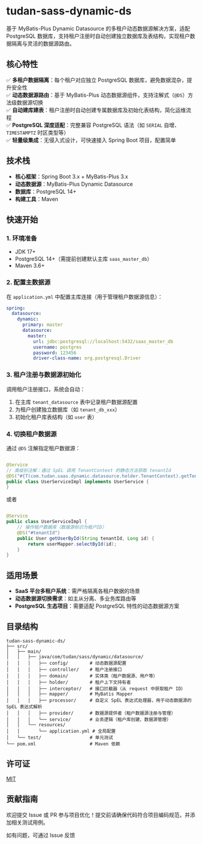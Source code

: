 # tudan-sass-dynamic-ds

基于 MyBatis-Plus Dynamic Datasource 的多租户动态数据源解决方案，适配 PostgreSQL
数据库，支持租户注册时自动创建独立数据库及表结构，实现租户数据隔离与灵活的数据源路由。

## 核心特性

✅ **多租户数据隔离**：每个租户对应独立 PostgreSQL 数据库，避免数据混杂，提升安全性  
✅ **动态数据源路由**：基于 MyBatis-Plus 动态数据源组件，支持注解式（`@DS`）方法级数据源切换  
✅ **自动建库建表**：租户注册时自动创建专属数据库及初始化表结构，简化运维流程  
✅ **PostgreSQL 深度适配**：完整兼容 PostgreSQL 语法（如 `SERIAL` 自增、`TIMESTAMPTZ` 时区类型等）  
✅ **轻量级集成**：无侵入式设计，可快速接入 Spring Boot 项目，配置简单

## 技术栈

- **核心框架**：Spring Boot 3.x + MyBatis-Plus 3.x
- **动态数据源**：MyBatis-Plus Dynamic Datasource
- **数据库**：PostgreSQL 14+
- **构建工具**：Maven

## 快速开始

### 1. 环境准备

- JDK 17+
- PostgreSQL 14+（需提前创建默认主库 `saas_master_db`）
- Maven 3.6+

### 2. 配置主数据源

在 `application.yml` 中配置主库连接（用于管理租户数据源信息）：

```yaml
spring:
  datasource:
    dynamic:
      primary: master
      datasource:
        master:
          url: jdbc:postgresql://localhost:5432/saas_master_db
          username: postgres
          password: 123456
          driver-class-name: org.postgresql.Driver
```

### 3. 租户注册与数据源初始化

调用租户注册接口，系统会自动：

1. 在主库 `tenant_datasource` 表中记录租户数据源配置
2. 为租户创建独立数据库（如 `tenant_db_xxx`）
3. 初始化租户库表结构（如 `user` 表）

### 4. 切换租户数据源

通过 `@DS` 注解指定租户数据源：

```java

@Service
// 类级别注解：通过 SpEL 调用 TenantContext 的静态方法获取 tenantId
@DS("#{T(com.tudan.saas.dynamic.datasource.holder.TenantContext).getTenantId()}")
public class UserServiceImpl implements UserService {
}
```

或者

```java

@Service
public class UserServiceImpl {
    // 操作租户数据库（数据源标识为租户ID）
    @DS("#tenantId")
    public User getUserById(String tenantId, Long id) {
        return userMapper.selectById(id);
    }
}
```

## 适用场景

- **SaaS 平台多租户系统**：需严格隔离各租户数据的场景
- **动态数据源切换需求**：如主从分离、多业务库路由等
- **PostgreSQL 生态项目**：需要适配 PostgreSQL 特性的动态数据源方案

## 目录结构

```
tudan-sass-dynamic-ds/
├── src/
│   ├── main/
│   │   ├── java/com/tudan/sass/dynamic/datasource/
│   │   │   ├── config/        # 动态数据源配置
│   │   │   ├── controller/    # 租户注册接口
│   │   │   ├── domain/        # 实体类（租户数据源、用户等）
│   │   │   ├── holder/        # 租户上下文持有者
│   │   │   ├── interceptor/   # 接口拦截器（从 request 中获取租户 ID）
│   │   │   ├── mapper/        # MyBatis Mapper
│   │   │   ├── processor/     # 自定义 SpEL 表达式处理器，用于动态数据源的 SpEL 表达式解析
│   │   │   ├── provider/      # 数据源提供者（租户数据源注册与管理）
│   │   │   └── service/       # 业务逻辑（租户库创建、数据源管理）
│   │   └── resources/
│   │       └── application.yml # 全局配置
│   └── test/                  # 单元测试
└── pom.xml                    # Maven 依赖
```

## 许可证

[MIT](LICENSE)

## 贡献指南

欢迎提交 Issue 或 PR 参与项目优化！提交前请确保代码符合项目编码规范，并添加相关测试用例。

如有问题，可通过 Issue 反馈